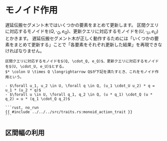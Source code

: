 # モノイド作用

遅延伝搬セグメント木ではいくつかの要素をまとめて更新します。
区間クエリに対応するモノイドを$(Q, \cdot_Q, e_Q)$、更新クエリに対応するモノイドを$(U, \cdot_U, e_U)$とかきます。
遅延伝搬セグメント木が正しく動作するためには「いくつかの要素をまとめて更新する」ことで「各要素をそれぞれ更新した結果」を再現できなければなりません。

```admonish note title="定義（モノイド作用）"
区間クエリに対応するモノイドを$(Q, \cdot_Q, e_Q)$、更新クエリに対応するモノイドを$(U, \cdot_U, e_U)$とする。
$* \colon U \times Q \longrightarrow Q$が下記を満たすとき、これをモノイド作用という。

- $\forall u_1, u_2 \in U, \forall q \in Q, (u_1 \cdot_U u_2) * q = u_1 * (u_2 * q)$
- $\forall u \in U, \forall q_1, q_2 \in Q, (u * q_1) \cdot_Q (u * q_2) = u * (q_1 \cdot_Q q_2)$
```

~~~admonish example title="実装例（モノイド作用）"
```rust, no_run
{{ #include ../../../src/traits.rs:monoid_action_trait }}
```
~~~

## 区間幅の利用
